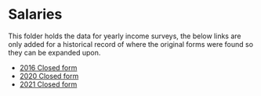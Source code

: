 # Salaries

This folder holds the data for yearly income surveys, the below links are only added for a historical record of where the original forms were found so they can be expanded upon.

- [2016 Closed form](https://docs.google.com/forms/d/1e_8YRXGcZ0R4IkZoIMS5QG9Dv8fjZ14Y5rIskwl58OA/closedform)
- [2020 Closed form](https://docs.google.com/forms/d/1AH5sHrPRcFGFSmvPO8XQaPCHxcD4j-zDRrz59RqPbxM/)
- [2021 Closed form](https://es.surveymonkey.com/r/colombiadev2021)

